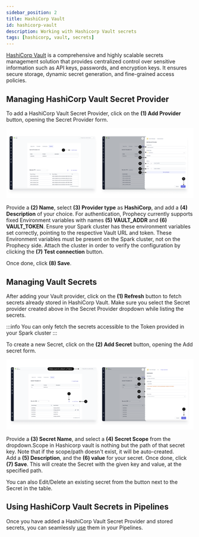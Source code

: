 ```yaml
---
sidebar_position: 2
title: HashiCorp Vault
id: hashicorp-vault
description: Working with Hashicorp Vault secrets
tags: [hashicorp, vault, secrets]
---
```


[HashiCorp Vault](https://developer.hashicorp.com/vault/docs/what-is-vault) is a comprehensive and highly scalable secrets management solution that provides centralized control over sensitive information such as API keys, passwords, and encryption keys. It ensures secure storage, dynamic secret generation, and fine-grained access policies.

## Managing HashiCorp Vault Secret Provider

To add a HashiCorp Vault Secret Provider, click on the **(1) Add Provider** button, opening the Secret Provider form.

![Add_Hashicorp_Vault_provider](img/Add_hashicorp_provider.png)

Provide a **(2) Name**, select **(3) Provider type** as **HashiCorp**, and add a **(4) Description** of your choice.
For authentication, Prophecy currently supports fixed Environment variables with names **(5) VAULT_ADDR** and **(6) VAULT_TOKEN**. Ensure your Spark cluster has these environment variables set correctly, pointing to the respective Vault URL and token. These Environment variables must be present on the Spark cluster, not on the Prophecy side. Attach the cluster in order to verify the configuration by clicking the **(7) Test connection** button.

Once done, click **(8) Save**.

## Managing Vault Secrets

After adding your Vault provider, click on the **(1) Refresh** button to fetch secrets already stored in HashiCorp Vault.
Make sure you select the Secret provider created above in the Secret Provider dropdown while listing the secrets.

:::info
You can only fetch the secrets accessible to the Token provided in your Spark cluster
:::

To create a new Secret, click on the **(2) Add Secret** button, opening the Add secret form.

![Add_hashicorp_vault_secrets](img/Add_hashicorp_secrets.png)

Provide a **(3) Secret Name**, and select a **(4) Secret Scope** from the dropdown.Scope in Hashicorp vault is nothing but the path of that secret key. Note that if the scope/path doesn't exist, it will be auto-created.  
Add a **(5) Description**, and the **(6) value** for your secret. Once done, click **(7) Save**. This will create the Secret with the given key and value, at the specified path.

You can also Edit/Delete an existing secret from the button next to the Secret in the table.

## Using HashiCorp Vault Secrets in Pipelines

Once you have added a HashiCorp Vault Secret Provider and stored secrets, you can seamlessly [use](./using-secrets.md) them in your Pipelines.
